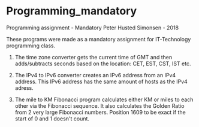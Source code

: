 # Programming_mandatory
Programming assignment - Mandatory
Peter Husted Simonsen - 2018

These programs were made as a mandatory assignment for IT-Technology programming class.

1. The time zone converter gets the current time of GMT and then adds/subtracts seconds based on the location: CET, EST, CST, IST etc.

2. The IPv4 to IPv6 converter creates an IPv6 address from an IPv4 address. 
   This IPv6 address has the same amount of hosts as the IPv4 adress.

3. The mile to KM Fibonacci program calculates either KM or miles to each other via the Fibonacci sequence.
   It also calculates the Golden Ratio from 2 very large Fibonacci numbers. 
   Position 1609 to be exact if the start of 0 and 1 doesn't count. 
